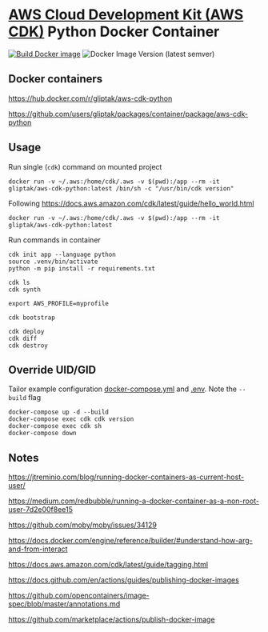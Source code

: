 # [AWS Cloud Development Kit (AWS CDK)](https://github.com/aws/aws-cdk) Python Docker Container

[![Build Docker image](https://github.com/gliptak/aws-cdk-python/actions/workflows/ci.yml/badge.svg?branch=master)](https://github.com/gliptak/aws-cdk-python/actions/workflows/ci.yml?branch=master)
![Docker Image Version (latest semver)](https://img.shields.io/docker/v/gliptak/aws-cdk-python?sort=semver)

## Docker containers

https://hub.docker.com/r/gliptak/aws-cdk-python

https://github.com/users/gliptak/packages/container/package/aws-cdk-python

## Usage

Run single (`cdk`) command on mounted project

```
docker run -v ~/.aws:/home/cdk/.aws -v $(pwd):/app --rm -it gliptak/aws-cdk-python:latest /bin/sh -c "/usr/bin/cdk version"
```

Following https://docs.aws.amazon.com/cdk/latest/guide/hello_world.html 

```
docker run -v ~/.aws:/home/cdk/.aws -v $(pwd):/app --rm -it gliptak/aws-cdk-python:latest
```

Run commands in container

```
cdk init app --language python
source .venv/bin/activate
python -m pip install -r requirements.txt
```

```
cdk ls
cdk synth
```

```
export AWS_PROFILE=myprofile

cdk bootstrap

cdk deploy
cdk diff
cdk destroy
```

## Override UID/GID

Tailor example configuration [docker-compose.yml](docker-compose.yml) and [.env](.env). Note the `--build` flag

```
docker-compose up -d --build
docker-compose exec cdk cdk version
docker-compose exec cdk sh
docker-compose down
```

## Notes

https://jtreminio.com/blog/running-docker-containers-as-current-host-user/

https://medium.com/redbubble/running-a-docker-container-as-a-non-root-user-7d2e00f8ee15

https://github.com/moby/moby/issues/34129

https://docs.docker.com/engine/reference/builder/#understand-how-arg-and-from-interact

https://docs.aws.amazon.com/cdk/latest/guide/tagging.html

https://docs.github.com/en/actions/guides/publishing-docker-images

https://github.com/opencontainers/image-spec/blob/master/annotations.md

https://github.com/marketplace/actions/publish-docker-image
